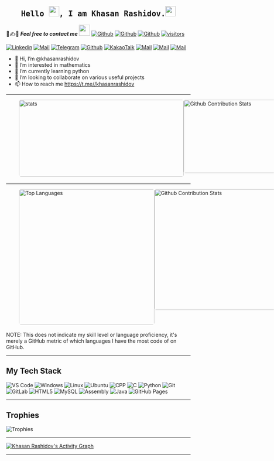 <h2 align='center'><samp><strong>Hello <img src="https://media.giphy.com/media/hvRJCLFzcasrR4ia7z/giphy.gif" width="28px" height="28px">, I am Khasan Rashidov.<img height="28px" src="https://emojis.slackmojis.com/emojis/images/1531849430/4246/blob-sunglasses.gif?1531849430"></strong></samp></h2>

📝✍📧 ***Feel free to contact me*** <img src="https://media.giphy.com/media/WUlplcMpOCEmTGBtBW/giphy.gif" width="30">  [![Github](https://img.shields.io/github/followers/khasanrashidov?label=Follow%20Me&style=social)](https://github.com/khasanrashidov)  [![Github](https://img.shields.io/github/stars/khasanrashidov?affiliations=OWNER&style=social)](https://github.com/khasanrashidov)  [![Github](https://img.shields.io/github/watchers/khasanrashidov/khasanrashidov?style=social)](https://github.com/khasanrashidov)  [![visitors](https://visitor-badge.glitch.me/badge?page_id=khasanrashidov.khasanrashidov?style=social)](https://github.com/khasanrashidov)

[![Linkedin](https://img.shields.io/badge/LinkedIn-Khasan%20Rashidov-blue?logo=Linkedin&logoColor=blue&labelColor=black)](https://www.linkedin.com/in/khasan-rashidov-23a221237)  [![Mail](https://img.shields.io/badge/Gmail-khasanrashidov2002@gmail.com-red?logo=Gmail&logoColor=red&labelColor=black)](mailto:khasanrashidov2002@gmail.com)  [![Telegram](https://img.shields.io/badge/Telegram-khasanrashidov-blue?logo=Telegram&logoColor=blue&labelColor=black)](https://t.me//khasanrashidov)
[![Github](https://img.shields.io/badge/Github-khasanr-grey?logo=Github&labelColor=black)](https://github.com/khasanr)
[![KakaoTalk](https://img.shields.io/badge/KakaoTalk%20ID-khasanrashidov-yellow?logo=KakaoTalk&labelColor=black)](mailto:khasanrashidov@kakao.com)
[![Mail](https://img.shields.io/badge/Student%20Email-k.rashidov2@student.inha.uz-blue?logo=Gmail&logoColor=blue&labelColor=white)](mailto:k.rashidov2@student.inha.uz)
[![Mail](https://img.shields.io/badge/Mail.ru-khasan_rashidov.mail.ru-orange?logo=Gmail&logoColor=orange&labelColor=blue)](mailto:khasan_rashidov@mail.ru)
[![Mail](https://img.shields.io/badge/yahoo-khasanrashidov@yahoo.com-white?logo=Yahoo&labelColor=purple)](mailto:khasanrashidov@yahoo.com)



- 👋 Hi, I’m @khasanrashidov
- 👀 I’m interested in mathematics
- 🌱 I’m currently learning python
- 💞️ I’m looking to collaborate on various useful projects
- 📫 How to reach me https://t.me//khasanrashidov

<hr>
<p style="display: flex; justify-content: space-between;">
<img style="border-radius: 5px; margin: 0 0 5px 35px;" alt="stats" width="450px" height="210px" src="https://github-readme-stats.vercel.app/api?username=khasanrashidov&show_icons=true&include_all_commits=true&theme=shades-of-purple&bg_color=00000000&hide_border=true" alt="Khasan's github statistics" />
<img style="border-radius: 5px; margin-bottom: 5px" alt="Github Contribution Stats" width="250px" height="200px" src="https://github-contribution-stats.vercel.app/api/?username=khasanrashidov" />
</p>

<hr>

<p style="display: flex; justify-content: space-between;">
<img style="border-radius: 5px; margin: 0 0 5px 35px;" alt="Top Languages" width="370px" src="https://github-readme-stats.vercel.app/api/top-langs/?username=khasanrashidov&layout=compact&theme=shades-of-purple&bg_color=00000000&hide_border=true" />
<img style="border-radius: 5px; margin-bottom: 5px" alt="Github Contribution Stats" width="330px" src="https://github-readme-streak-stats.herokuapp.com/?user=khasanrashidov&theme=shades-of-purple&bg_color=00000000&hide_border=true&count_private=true" />
</p>
NOTE: This does not indicate my skill level or language proficiency, it's merely a GitHub metric of which languages I have the most code of on GitHub.

<hr>

## My Tech Stack
![VS Code](https://img.shields.io/badge/-VSCode-%23007ACC?style=flat-square&logo=visual-studio-code)
![Windows](https://img.shields.io/badge/-Windows-055C9D?style=flat-square&logo=windows)
![Linux](https://img.shields.io/badge/-Linux-ffffff?style=flat-square&logo=linux&logoColor=000000)
![Ubuntu](https://img.shields.io/badge/-Ubuntu-EFA78E?style=flat-square&logo=ubuntu)
![CPP](https://img.shields.io/badge/-C++-D5E4F3?style=flat-square&logo=cplusplus&logoColor=044F88)
<img alt="C" src="https://custom-icon-badges.herokuapp.com/badge/C-D5E4F3.svg?style=flat-square&logo=c-in-hexagon&logoColor=044F88">
![Python](https://img.shields.io/badge/-Python-FFD242?style=flat-square&logo=python)
![Git](https://img.shields.io/badge/-Git-%23F05032?style=flat-square&logo=git&logoColor=%23ffffff)
![GitLab](https://img.shields.io/badge/-GitLab-FCA121?style=flat-square&logo=gitlab)
![HTML5](https://img.shields.io/badge/-HTML5-%23E44D27?style=flat-square&logo=html5&logoColor=ffffff)
![MySQL](https://img.shields.io/badge/-MySQL-ffffff?style=flat-square&logo=mysql&logoColor=E48E1A)
<img alt="Assembly" src="https://custom-icon-badges.herokuapp.com/badge/Assembly-525252.svg?style=flat-square&logo=asm-hex&logoColor=white">
<img alt="Java" src="https://custom-icon-badges.herokuapp.com/badge/Java-007396.svg?style=flat-square&logo=java&logoColor=white">
<img alt="GitHub Pages" src="https://img.shields.io/badge/GitHub%20Pages-327FC7.svg?style=flat-square&logo=github&logoColor=white">

<hr>

## Trophies
<img style alt="Trophies" src="https://github-profile-trophy.vercel.app/?username=khasanrashidov&theme=nord&bg_color=00000000&hide_border=true&no-frame=true" />

<hr>

<!-- https://github.com/ashutosh00710/github-readme-activity-graph -->
<a href="https://github.com/ashutosh00710/github-readme-activity-graph"><img alt="Khasan Rashidov's Activity Graph" src="https://denvercoder1-activity-graph.herokuapp.com/graph/?username=khasanrashidov&bg_color=1F222E&color=F8D866&line=F85D7F&point=FFFFFF&hide_border=true" /></a>

<hr>


<!---
khasanrashidov/khasanrashidov is a ✨ special ✨ repository because its `README.md` (this file) appears on your GitHub profile.
You can click the Preview link to take a look at your changes.
--->
